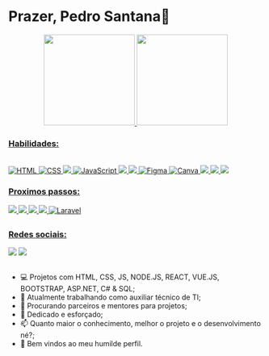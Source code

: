  # Prazer, Pedro Santana👋
 
 


<div align="center">
  <a href="https://github.com/pesantanafraga">
  <img height="180em" src="https://github-readme-stats.vercel.app/api?username=pesantanafraga&show_icons=true&theme=github_dark&include_all_commits=true&count_private=true"/>
  <img height="180em" src="https://github-readme-stats.vercel.app/api/top-langs/?username=pesantanafraga&layout=compact&langs_count=7&theme=github_dark"/>
</div>
  
  <h3>Habilidades:</h3>
  
  <div style="display: inline_block"><br>
  <img src="https://camo.githubusercontent.com/f48ee5b485e9d1fa4cd43adc3fd1e26ff8a03458f65ece92bf2d3ae8c22c1321/68747470733a2f2f696d672e736869656c64732e696f2f62616467652f48544d4c2d4533344632363f6c6f676f436f6c6f723d666666267374796c653d666f722d7468652d6261646765266c6f676f3d68746d6c35" alt="HTML" data-canonical-src="https://img.shields.io/badge/HTML-E34F26?logoColor=fff&amp;style=for-the-badge&amp;logo=html5" style="max-width: 100%;">
    
  <img src="https://camo.githubusercontent.com/d1a32282ed9626f955b0cf1e9b5166bdd171580cb0c71aa5500b47a6cd29fc19/68747470733a2f2f696d672e736869656c64732e696f2f62616467652f4353532d3135373242363f6c6f676f436f6c6f723d666666267374796c653d666f722d7468652d6261646765266c6f676f3d63737333" alt="CSS" data-canonical-src="https://img.shields.io/badge/CSS-1572B6?logoColor=fff&amp;style=for-the-badge&amp;logo=css3" style="max-width: 100%;">
    
  <img src="https://camo.githubusercontent.com/b13ed67c809178963ce9d538175b02649800772be1ce0cb02da5879e5614e236/68747470733a2f2f696d672e736869656c64732e696f2f62616467652f426f6f7473747261702d3536334437433f7374796c653d666f722d7468652d6261646765266c6f676f3d626f6f747374726170266c6f676f436f6c6f723d7768697465" data-canonical-src="https://img.shields.io/badge/Bootstrap-563D7C?style=for-the-badge&amp;logo=bootstrap&amp;logoColor=white" style="max-width: 100%;">
    
   <img src="https://camo.githubusercontent.com/157cf7db5cc15ce5976fa9e0cf495939c18e7b61acd328be8e1df91989ce6c5e/68747470733a2f2f696d672e736869656c64732e696f2f62616467652f4a6176615363726970742d4637444631453f6c6f676f436f6c6f723d303030267374796c653d666f722d7468652d6261646765266c6f676f3d6a617661736372697074" alt="JavaScript" data-canonical-src="https://img.shields.io/badge/JavaScript-F7DF1E?logoColor=000&amp;style=for-the-badge&amp;logo=javascript" style="max-width: 100%;">
    
  <img src="https://camo.githubusercontent.com/dd433625a6e00049c26f08143705ff9e32d5da44f503f1be133664b11e37e34b/68747470733a2f2f696d672e736869656c64732e696f2f62616467652f432532332d3233393132303f7374796c653d666f722d7468652d6261646765266c6f676f3d632d7368617270266c6f676f436f6c6f723d7768697465" data-canonical-src="https://img.shields.io/badge/C%23-239120?style=for-the-badge&amp;logo=c-sharp&amp;logoColor=white" style="max-width: 100%;">
  
   <img src="https://camo.githubusercontent.com/958cbcd934c81fa337c3f2503db0abd4d8a3d7047cccec99c8fe7dd06c7861c7/68747470733a2f2f696d672e736869656c64732e696f2f62616467652f576f726450726573732d3030364539333f7374796c653d666f722d7468652d6261646765266c6f676f3d776f72647072657373266c6f676f436f6c6f723d7768697465" data-canonical-src="https://img.shields.io/badge/WordPress-006E93?style=for-the-badge&amp;logo=wordpress&amp;logoColor=white" style="max-width: 100%;">
  
  <img src="https://camo.githubusercontent.com/70dbe28cb6d7fac724dc342f866d2bc2d78f589828ec4d3702ae0b0a6ec39f05/68747470733a2f2f696d672e736869656c64732e696f2f62616467652f4669676d612d4632344531453f6c6f676f436f6c6f723d666666267374796c653d666f722d7468652d6261646765266c6f676f3d6669676d61" alt="Figma" data-canonical-src="https://img.shields.io/badge/Figma-F24E1E?logoColor=fff&amp;style=for-the-badge&amp;logo=figma" style="max-width: 100%;">
  
  <img src="https://img.shields.io/badge/Canva-%2300C4CC.svg?&style=for-the-badge&logo=Canva&logoColor=white" alt="Canva" data-canonical-src="https://img.shields.io/badge/Canva-%2300C4CC.svg?&style=for-the-badge&logo=Canva&logoColor=white" style="max-width: 100%;">
  
  <img src="https://camo.githubusercontent.com/7a9f81fa65414698593f11241441b84b05a384143dc213abf28836863e7f7de2/68747470733a2f2f696d672e736869656c64732e696f2f62616467652f4d6963726f736f66745f4f66666963652d4438334230313f7374796c653d666f722d7468652d6261646765266c6f676f3d6d6963726f736f66742d6f6666696365266c6f676f436f6c6f723d7768697465" data-canonical-src="https://img.shields.io/badge/Microsoft_Office-D83B01?style=for-the-badge&amp;logo=microsoft-office&amp;logoColor=white" style="max-width: 100%;">
    
  <img src="https://camo.githubusercontent.com/154b109392c658875e8ae5fd94e79ab62f82341149424efc8eb0c1e59821725a/68747470733a2f2f696d672e736869656c64732e696f2f62616467652f4d6963726f736f66745f53514c5f5365727665722d4343323932373f7374796c653d666f722d7468652d6261646765266c6f676f3d6d6963726f736f66742d73716c2d736572766572266c6f676f436f6c6f723d7768697465" data-canonical-src="https://img.shields.io/badge/Microsoft_SQL_Server-CC2927?style=for-the-badge&amp;logo=microsoft-sql-server&amp;logoColor=white" style="max-width: 100%;">
     
  <img src="https://camo.githubusercontent.com/478b4a89a9817b6d75b8832087203c479bd6c6a1ac42d31d95737929a27214b9/68747470733a2f2f696d672e736869656c64732e696f2f62616467652f4c696e75782d4533344632363f7374796c653d666f722d7468652d6261646765266c6f676f3d6c696e7578266c6f676f436f6c6f723d626c61636b" data-canonical-src="https://img.shields.io/badge/Linux-E34F26?style=for-the-badge&amp;logo=linux&amp;logoColor=black" style="max-width: 100%;">
 </div>
  
  <h3>Proximos passos:</h3>
  <p>
<img src="https://camo.githubusercontent.com/27250b9f428b32314f8610e1a996939cc116da5f8c4d8a2f8ed37104275085b8/68747470733a2f2f696d672e736869656c64732e696f2f62616467652f507974686f6e2d3134333534433f7374796c653d666f722d7468652d6261646765266c6f676f3d707974686f6e266c6f676f436f6c6f723d7768697465" data-canonical-src="https://img.shields.io/badge/Python-14354C?style=for-the-badge&amp;logo=python&amp;logoColor=white" style="max-width: 100%;">
    
<img src="https://camo.githubusercontent.com/dfc69d704694f22168bea3d84584663777fa5301dcad5bbcb5459b336da8d554/68747470733a2f2f696d672e736869656c64732e696f2f62616467652f4e6f64652e6a732d3433383533443f7374796c653d666f722d7468652d6261646765266c6f676f3d6e6f64652e6a73266c6f676f436f6c6f723d7768697465" data-canonical-src="https://img.shields.io/badge/Node.js-43853D?style=for-the-badge&amp;logo=node.js&amp;logoColor=white" style="max-width: 100%;">
    
<img src="https://camo.githubusercontent.com/02914afc1f51d55c8acac01c200a410efd74fffdff325678f6df6c22ae68a7ee/68747470733a2f2f696d672e736869656c64732e696f2f62616467652f5048502d3737374242343f7374796c653d666f722d7468652d6261646765266c6f676f3d706870266c6f676f436f6c6f723d7768697465" data-canonical-src="https://img.shields.io/badge/PHP-777BB4?style=for-the-badge&amp;logo=php&amp;logoColor=white" style="max-width: 100%;">
    
<img src="https://camo.githubusercontent.com/29026b68c52288230bf32bc2268e47e5c3b81dba23106fb062fcc0541f8e9529/68747470733a2f2f696d672e736869656c64732e696f2f62616467652f416e67756c61722d4444303033313f7374796c653d666f722d7468652d6261646765266c6f676f3d616e67756c6172266c6f676f436f6c6f723d7768697465" data-canonical-src="https://img.shields.io/badge/Angular-DD0031?style=for-the-badge&amp;logo=angular&amp;logoColor=white" style="max-width: 100%;">
    
<img src="https://camo.githubusercontent.com/316ccceb2c875497ee2197622c2040a241b8afe4ff78ab7cc0161ee2a644b8a3/68747470733a2f2f696d672e736869656c64732e696f2f62616467652f4c61726176656c2d4646324432303f7374796c653d666f722d7468652d6261646765266c6f676f3d6c61726176656c266c6f676f436f6c6f723d7768697465" alt="Laravel" data-canonical-src="https://img.shields.io/badge/Laravel-FF2D20?style=for-the-badge&amp;logo=laravel&amp;logoColor=white" style="max-width: 100%;">
</p>
  
  ##
  
  <h3>Redes sociais:</h3>
  
  <div style="display: inline_block">
    <a href="https://instagram.com/pbecker07" target="_blank"><img src="https://img.shields.io/badge/-Instagram-%23E4405F?style=for-the-badge&logo=instagram&logoColor=white" target="_blank"></a>
    <a href="https://www.linkedin.com/in/pedro-santana-69b5021b7" target="_blank"><img src="https://img.shields.io/badge/-LinkedIn-%230077B5?style=for-the-badge&logo=linkedin&logoColor=white" target="_blank"></a>
  </div>
  
  ##

- 💻 Projetos com HTML, CSS, JS, NODE.JS, REACT, VUE.JS, BOOTSTRAP, ASP.NET, C# & SQL;
- 🔭 Atualmente trabalhando como auxiliar técnico de TI;
- 👯 Procurando parceiros e mentores para projetos;
- 💬 Dedicado e esforçado;
- 📫 Quanto maior o conhecimento, melhor o projeto e o desenvolvimento né?;
- 🤗 Bem vindos ao meu humilde perfil.
